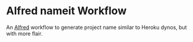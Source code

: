 # Alfred nameit Workflow

An [Alfred](http://www.alfredapp.com/) workflow to generate project name
similar to Heroku dynos, but with more flair.

